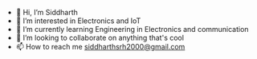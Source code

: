 - 👋 Hi, I’m Siddharth
- 👀 I’m interested in Electronics and IoT
- 🌱 I’m currently learning Engineering in Electronics and communication
- 💞️ I’m looking to collaborate on anything that's cool
- 📫 How to reach me siddharthsrh2000@gmail.com

<!---
siddharthsrh2000/siddharthsrh2000 is a ✨ special ✨ repository because its `README.md` (this file) appears on your GitHub profile.
You can click the Preview link to take a look at your changes.
--->

